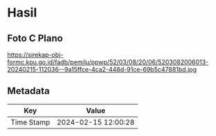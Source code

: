 # Hasil

## Foto C Plano

https://sirekap-obj-formc.kpu.go.id/fadb/pemilu/ppwp/52/03/08/20/06/5203082006013-20240215-112036--9a15ffce-4ca2-448d-91ce-69b5c47881bd.jpg


## Metadata

| Key        | Value               |
| ---------- | ------------------- |
| Time Stamp | 2024-02-15 12:00:28 |



